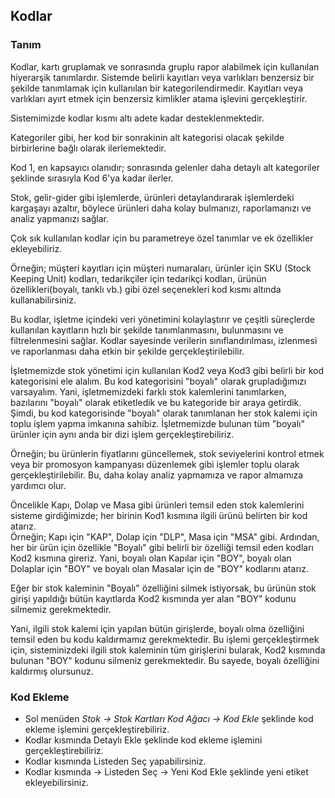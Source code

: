 
## Kodlar

### Tanım 

Kodlar, kartı gruplamak ve sonrasında gruplu rapor alabilmek için kullanılan hiyerarşik tanımlardır.
Sistemde belirli kayıtları veya varlıkları benzersiz bir şekilde tanımlamak için kullanılan bir kategorilendirmedir. Kayıtları veya varlıkları ayırt etmek için benzersiz kimlikler atama işlevini gerçekleştirir.

Sistemimizde kodlar kısmı altı adete kadar desteklenmektedir. 

Kategoriler gibi, her kod bir sonrakinin alt kategorisi olacak şekilde birbirlerine bağlı olarak ilerlemektedir.

Kod 1, en kapsayıcı olanıdır; sonrasında gelenler daha detaylı alt kategoriler şeklinde sırasıyla Kod 6'ya kadar ilerler.

Stok, gelir-gider gibi işlemlerde, ürünleri detaylandırarak işlemlerdeki kargaşayı azaltır, böylece ürünleri daha kolay bulmanızı, raporlamanızı ve analiz yapmanızı sağlar.

Çok sık kullanılan kodlar için bu parametreye özel tanımlar ve ek özellikler ekleyebiliriz.

Örneğin; müşteri kayıtları için müşteri numaraları, ürünler için SKU (Stock Keeping Unit) kodları,
tedarikçiler için tedarikçi kodları, ürünün özellikleri(boyalı, tanklı vb.) gibi özel seçenekleri kod kısmı altında kullanabilirsiniz.

Bu kodlar, işletme içindeki veri yönetimini kolaylaştırır ve çeşitli süreçlerde kullanılan kayıtların hızlı bir şekilde tanımlanmasını, bulunmasını ve filtrelenmesini sağlar.
Kodlar sayesinde verilerin sınıflandırılması, izlenmesi ve raporlanması daha etkin bir şekilde gerçekleştirilebilir.

İşletmemizde stok yönetimi için kullanılan Kod2 veya Kod3 gibi belirli bir kod kategorisini ele alalım.
Bu kod kategorisini "boyalı" olarak grupladığımızı varsayalım. Yani, işletmemizdeki farklı stok kalemlerini tanımlarken, bazılarını "boyalı" olarak etiketledik ve bu kategoride bir araya getirdik.
Şimdi, bu kod kategorisinde "boyalı" olarak tanımlanan her stok kalemi için toplu işlem yapma imkanına sahibiz.
İşletmemizde bulunan tüm "boyalı" ürünler için aynı anda bir dizi işlem gerçekleştirebiliriz.

Örneğin; bu ürünlerin fiyatlarını güncellemek, stok seviyelerini kontrol etmek veya bir promosyon kampanyası düzenlemek gibi işlemler toplu olarak gerçekleştirilebilir. Bu, daha kolay analiz yapmamıza ve rapor almamıza yardımcı olur.

Öncelikle Kapı, Dolap ve Masa gibi ürünleri temsil eden stok kalemlerini sisteme girdiğimizde; her birinin Kod1 kısmına ilgili ürünü belirten bir kod atarız.   
Örneğin; Kapı için "KAP", Dolap için "DLP", Masa için "MSA" gibi.
Ardından, her bir ürün için özellikle "Boyalı" gibi belirli bir özelliği temsil eden kodları Kod2 kısmına gireriz. 
Yani, boyalı olan Kapılar için "BOY", boyalı olan Dolaplar için "BOY" ve boyalı olan Masalar için de "BOY" kodlarını atarız.

Eğer bir stok kaleminin "Boyalı" özelliğini silmek istiyorsak, bu ürünün stok girişi yapıldığı bütün kayıtlarda Kod2 kısmında yer alan "BOY" kodunu silmemiz gerekmektedir.

Yani, ilgili stok kalemi için yapılan bütün girişlerde, boyalı olma özelliğini temsil eden bu kodu kaldırmamız gerekmektedir. Bu işlemi gerçekleştirmek için, sisteminizdeki ilgili stok kaleminin tüm girişlerini bularak, Kod2 kısmında bulunan "BOY" kodunu silmeniz gerekmektedir. Bu sayede, boyalı özelliğini kaldırmış olursunuz.


### Kod Ekleme

- Sol menüden *Stok -> Stok Kartları Kod Ağacı -> Kod Ekle* şeklinde kod ekleme işlemini gerçekleştirebiliriz.
- Kodlar kısmında Detaylı Ekle şeklinde kod ekleme işlemini gerçekleştirebiliriz.
- Kodlar kısmında Listeden Seç yapabilirsiniz.
- Kodlar kısmında -> Listeden Seç -> Yeni Kod Ekle şeklinde yeni etiket ekleyebilirsiniz.



